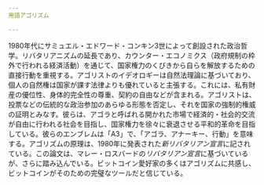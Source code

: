 ```yaml
---
用語アゴリズム

---
```

1980年代にサミュエル・エドワード・コンキン3世によって創設された政治哲学。リバタリアニズムの延長であり、カウンター・エコノミクス（政府規制の枠外で行われる経済活動）を通じて、国家権力のくびきから自らを解放するための直接行動を重視する。アゴリストのイデオロギーは自然法理論に基づいており、個人の自然権は国家が課す法律よりも優れていると主張する。これには、私有財産の優位性、身体的完全性の尊重、契約の自由などが含まれる。アゴリストは、投票などの伝統的な政治参加のあらゆる形態を否定し、それを国家の強制的権威の証明とみなす。彼らは、アゴラと呼ばれる開かれた市場で経済的・社会的交流が自由に行われる社会を目指し、国家権力を徐々に衰退させる平和的革命を目指している。彼らのエンブレムは「A3」で、「アゴラ、アナーキー、行動」を意味する。アゴリズムの原理は、1980年に発表された*新リバタリアン宣言*に記されている。この論文は、マレー・ロスバードの*リバタリアン宣言*に基づいているが、さらに踏み込んでいる。ビットコイン愛好家の多くはアゴリズムに共感し、ビットコインがそのための完璧なツールだと信じている。